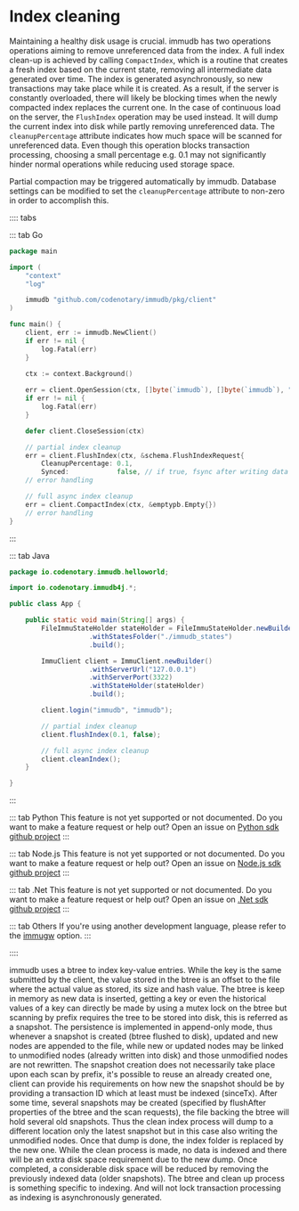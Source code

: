 # Index cleaning

<WrappedSection>

Maintaining a healthy disk usage is crucial. immudb has two operations operations aiming to remove unreferenced data from the index.
A full index clean-up is achieved by calling `CompactIndex`, which is a routine that creates a fresh index based on the current state, removing all intermediate data generated over time. The index is generated asynchronously, so new transactions may take place while it is created. As a result, if the server is constantly overloaded, there will likely be blocking times when the newly compacted index replaces the current one.
In the case of continuous load on the server, the `FlushIndex` operation may be used instead. It will dump the current index into disk while partly removing unreferenced data. The `cleanupPercentage` attribute indicates how much space will be scanned for unreferenced data. Even though this operation blocks transaction processing, choosing a small percentage e.g. 0.1 may not significantly hinder normal operations while reducing used storage space. 

Partial compaction may be triggered automatically by immudb. Database settings can be modified to set the `cleanupPercentage` attribute to non-zero in order to accomplish this.

</WrappedSection>

<WrappedSection>

:::: tabs

::: tab Go
```go
package main

import (
	"context"
	"log"

	immudb "github.com/codenotary/immudb/pkg/client"
)

func main() {
    client, err := immudb.NewClient()
    if err != nil {
        log.Fatal(err)
    }

    ctx := context.Background()
        
    err = client.OpenSession(ctx, []byte(`immudb`), []byte(`immudb`), "defaultdb")
    if err != nil {
        log.Fatal(err)
    }

    defer client.CloseSession(ctx)

    // partial index cleanup
    err = client.FlushIndex(ctx, &schema.FlushIndexRequest{
        CleanupPercentage: 0.1,
        Synced:            false, // if true, fsync after writing data to avoid index regeneration in the case of an unexpected crash
    // error handling

    // full async index cleanup
    err = client.CompactIndex(ctx, &emptypb.Empty{})
    // error handling
}
```
:::

::: tab Java

```java
package io.codenotary.immudb.helloworld;

import io.codenotary.immudb4j.*;

public class App {

    public static void main(String[] args) {
        FileImmuStateHolder stateHolder = FileImmuStateHolder.newBuilder()
                    .withStatesFolder("./immudb_states")
                    .build();

        ImmuClient client = ImmuClient.newBuilder()
                    .withServerUrl("127.0.0.1")
                    .withServerPort(3322)
                    .withStateHolder(stateHolder)
                    .build();

        client.login("immudb", "immudb");

        // partial index cleanup
        client.flushIndex(0.1, false);

        // full async index cleanup
        client.cleanIndex();
    }

}
```
:::

::: tab Python
This feature is not yet supported or not documented.
Do you want to make a feature request or help out? Open an issue on [Python sdk github project](https://github.com/codenotary/immudb-py/issues/new)
:::

::: tab Node.js
This feature is not yet supported or not documented.
Do you want to make a feature request or help out? Open an issue on [Node.js sdk github project](https://github.com/codenotary/immudb-node/issues/new)
:::

::: tab .Net
This feature is not yet supported or not documented.
Do you want to make a feature request or help out? Open an issue on [.Net sdk github project](https://github.com/codenotary/immudb4dotnet/issues/new)
:::

::: tab Others
If you're using another development language, please refer to the [immugw](immugw.md) option.
:::

::::

</WrappedSection>

<WrappedSection>

immudb uses a btree to index key-value entries. While the key is the same submitted by the client, the value stored in the btree is an offset to the file where the actual value as stored, its size and hash value.
The btree is keep in memory as new data is inserted, getting a key or even the historical values of a key can directly be made by using a mutex lock on the btree but scanning by prefix requires the tree to be stored into disk, this is referred as a snapshot.
The persistence is implemented in append-only mode, thus whenever a snapshot is created (btree flushed to disk), updated and new nodes are appended to the file, while new or updated nodes may be linked to unmodified nodes (already written into disk) and those unmodified nodes are not rewritten.
The snapshot creation does not necessarily take place upon each scan by prefix, it's possible to reuse an already created one, client can provide his requirements on how new the snapshot should be by providing a transaction ID which at least must be indexed (sinceTx).
After some time, several snapshots may be created (specified by flushAfter properties of the btree and the scan requests), the file backing the btree will hold several old snapshots. Thus the clean index process will dump to a different location only the latest snapshot but in this case also writing the unmodified nodes. Once that dump is done, the index folder is replaced by the new one.
While the clean process is made, no data is indexed and there will be an extra disk space requirement due to the new dump. Once completed, a considerable disk space will be reduced by removing the previously indexed data (older snapshots).
The btree and clean up process is something specific to indexing. And will not lock transaction processing as indexing is asynchronously generated.

</WrappedSection>